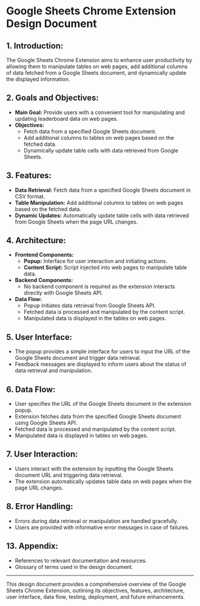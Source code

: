 # Google Sheets Chrome Extension Design Document

## 1. Introduction:
The Google Sheets Chrome Extension aims to enhance user productivity by allowing them to manipulate tables on web pages, add additional columns of data fetched from a Google Sheets document, and dynamically update the displayed information.

## 2. Goals and Objectives:
- **Main Goal:** Provide users with a convenient tool for manipulating and updating leaderboard data on web pages.
- **Objectives:**
  - Fetch data from a specified Google Sheets document.
  - Add additional columns to tables on web pages based on the fetched data.
  - Dynamically update table cells with data retrieved from Google Sheets.

## 3. Features:
- **Data Retrieval:** Fetch data from a specified Google Sheets document in CSV format.
- **Table Manipulation:** Add additional columns to tables on web pages based on the fetched data.
- **Dynamic Updates:** Automatically update table cells with data retrieved from Google Sheets when the page URL changes.

## 4. Architecture:
- **Frontend Components:**
  - **Popup:** Interface for user interaction and initiating actions.
  - **Content Script:** Script injected into web pages to manipulate table data.
- **Backend Components:**
  - No backend component is required as the extension interacts directly with Google Sheets API.
- **Data Flow:**
  - Popup initiates data retrieval from Google Sheets API.
  - Fetched data is processed and manipulated by the content script.
  - Manipulated data is displayed in the tables on web pages.

## 5. User Interface:
- The popup provides a simple interface for users to input the URL of the Google Sheets document and trigger data retrieval.
- Feedback messages are displayed to inform users about the status of data retrieval and manipulation.

## 6. Data Flow:
- User specifies the URL of the Google Sheets document in the extension popup.
- Extension fetches data from the specified Google Sheets document using Google Sheets API.
- Fetched data is processed and manipulated by the content script.
- Manipulated data is displayed in tables on web pages.

## 7. User Interaction:
- Users interact with the extension by inputting the Google Sheets document URL and triggering data retrieval.
- The extension automatically updates table data on web pages when the page URL changes.

## 8. Error Handling:
- Errors during data retrieval or manipulation are handled gracefully.
- Users are provided with informative error messages in case of failures.

## 13. Appendix:
- References to relevant documentation and resources.
- Glossary of terms used in the design document.

---
This design document provides a comprehensive overview of the Google Sheets Chrome Extension, outlining its objectives, features, architecture, user interface, data flow, testing, deployment, and future enhancements.
